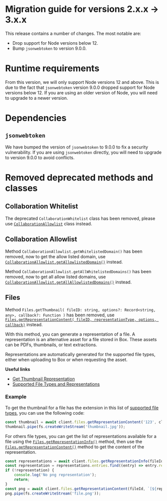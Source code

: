 # Migration guide for versions 2.x.x -> 3.x.x

<!-- START doctoc generated TOC please keep comment here to allow auto update -->
<!-- DON'T EDIT THIS SECTION, INSTEAD RE-RUN doctoc TO UPDATE -->

<!-- END doctoc generated TOC please keep comment here to allow auto update -->

This release contains a number of changes. The most notable are:

- Drop support for Node versions below 12.
- Bump `jsonwebtoken` to version 9.0.0.

# Runtime requirements

From this version, we will only support Node versions 12 and above. This is due to the fact that `jsonwebtoken` version 9.0.0 dropped support for Node versions below 12. If you are using an older version of Node, you will need to upgrade to a newer version.

# Dependencies

## `jsonwebtoken`

We have bumped the version of `jsonwebtoken` to 9.0.0 to fix a security vulnerability. If you are using `jsonwebtoken` directly, you will need to upgrade to version 9.0.0 to avoid conflicts.

# Removed deprecated methods and classes

## Collaboration Whitelist

The deprecated `CollaborationWhitelist` class has been removed, please use [`CollaborationAllowlist`][collaboration-allow-list] class instead.

[collaboration-allow-list]: http://opensource.box.com/box-node-sdk/jsdoc/CollaborationAllowlist.html

## Collaboration Allowlist

Method `CollaborationAllowlist.getWhitelistedDomain()` has been removed, now to get the allow listed domain, use [`CollaborationAllowlist.getAllowlistedDomain()`][get-allowlisted-domains] instead.

Method `CollaborationAllowlist.getAllWhitelistedDomains()` has been removed, now to get all allow listed domains, use [`CollaborationAllowlist.getAllAllowlistedDomains()`][get-all-allowlisted-domains] instead.


[get-allowlisted-domains]: http://opensource.box.com/box-node-sdk/jsdoc/CollaborationAllowlist.html#getAllAllowlistedDomains
[get-all-allowlisted-domains]: http://opensource.box.com/box-node-sdk/jsdoc/CollaborationAllowlist.html#getAllAllowlistedDomains

## Files

Method `Files.getThumbnail( fileID: string, options?: Record<string, any>, callback?: Function )` has been removed, use [`Files.getRepresentationContent( fileID, representationType, options, callback)`][get-rep-content] instead.

With this method, you can generate a representation of a file. A representation is an alternative asset for a file stored in Box. These assets can be PDFs, thumbnails, or text extractions.

Representations are automatically generated for the supported file types, either when uploading to Box or when requesting the asset.


**Useful links**
- [Get Thumbnail Representation](https://developer.box.com/guides/representations/thumbnail-representation/)
- [Supported File Types and Representations](https://developer.box.com/guides/representations/supported-file-types/)

### Example

To get the thumbnail for a file has the extension in this list of [supported file types][representations-thumbnail-file-type], you can use the following code:

 ```js
const thumbnail = await client.files.getRepresentationContent('123', client.files.representations.THUMBNAIL);
thumbnail.pipe(fs.createWriteStream('thumbnail.jpg'));
```

For others file types, you can get the list of representations available for a file using the [`Files.getRepresentationInfo()`][get-rep-info] method, then use the [`Files.getRepresentationContent()`][get-rep-content] method to get the content of the representation.

```js
const representations = await client.files.getRepresentationInfo(fileId);
const representation = representations.entries.find((entry) => entry.representation === 'png');
if (!representation) {
    console.log('No png representation');
    return;
}
const png = await client.files.getRepresentationContent(fileId, `[${representation.representation}?dimensions=${representation.properties.dimensions}]`);
png.pipe(fs.createWriteStream('file.png'));
```

[representations-thumbnail-file-type]: https://developer.box.com/guides/representations/thumbnail-representation/#supported-file-types
[get-rep-info]: http://opensource.box.com/box-node-sdk/jsdoc/Files.html#getRepresentationInfo
[get-rep-content]: http://opensource.box.com/box-node-sdk/jsdoc/Files.html#getRepresentationContent